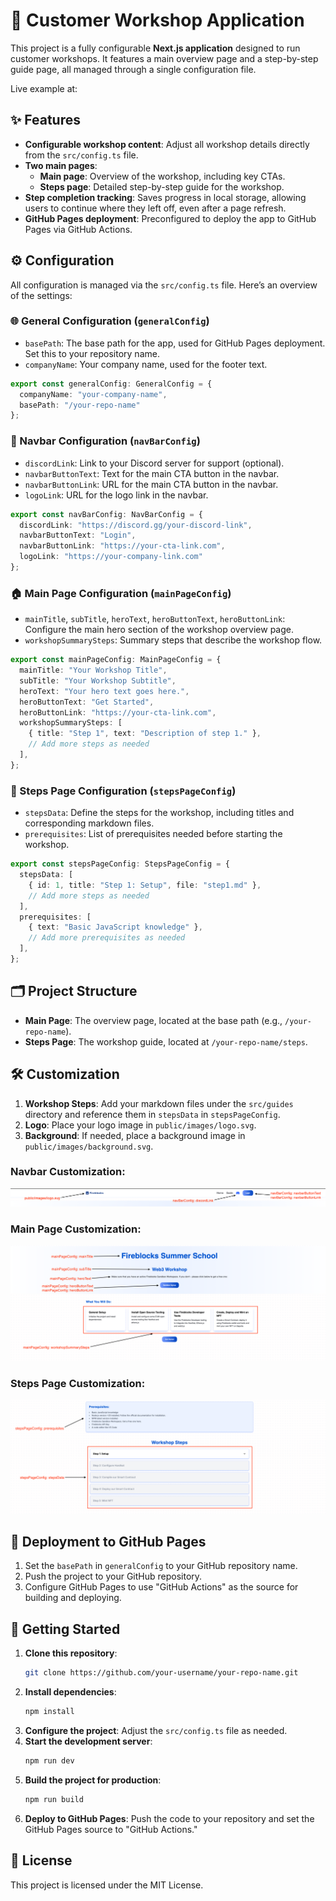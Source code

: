 # 🎉 Customer Workshop Application

This project is a fully configurable **Next.js application** designed to run customer workshops. It features a main overview page and a step-by-step guide page, all managed through a single configuration file.

Live example at: [](https://fireblocks-labs.github.io/workshops-template/)

## ✨ Features

- **Configurable workshop content**: Adjust all workshop details directly from the `src/config.ts` file.
- **Two main pages**:
  - **Main page**: Overview of the workshop, including key CTAs.
  - **Steps page**: Detailed step-by-step guide for the workshop.
- **Step completion tracking**: Saves progress in local storage, allowing users to continue where they left off, even after a page refresh.
- **GitHub Pages deployment**: Preconfigured to deploy the app to GitHub Pages via GitHub Actions.

## ⚙️ Configuration

All configuration is managed via the `src/config.ts` file. Here’s an overview of the settings:

### 🌐 General Configuration (`generalConfig`)
- `basePath`: The base path for the app, used for GitHub Pages deployment. Set this to your repository name.
- `companyName`: Your company name, used for the footer text.

```typescript
export const generalConfig: GeneralConfig = {
  companyName: "your-company-name",
  basePath: "/your-repo-name"
};
```

### 🔗 Navbar Configuration (`navBarConfig`)
- `discordLink`: Link to your Discord server for support (optional).
- `navbarButtonText`: Text for the main CTA button in the navbar.
- `navbarButtonLink`: URL for the main CTA button in the navbar.
- `logoLink`: URL for the logo link in the navbar.

```typescript
export const navBarConfig: NavBarConfig = {
  discordLink: "https://discord.gg/your-discord-link",
  navbarButtonText: "Login",
  navbarButtonLink: "https://your-cta-link.com",
  logoLink: "https://your-company-link.com"
};
```

### 🏠 Main Page Configuration (`mainPageConfig`)
- `mainTitle`, `subTitle`, `heroText`, `heroButtonText`, `heroButtonLink`: Configure the main hero section of the workshop overview page.
- `workshopSummarySteps`: Summary steps that describe the workshop flow.

```typescript
export const mainPageConfig: MainPageConfig = {
  mainTitle: "Your Workshop Title",
  subTitle: "Your Workshop Subtitle",
  heroText: "Your hero text goes here.",
  heroButtonText: "Get Started",
  heroButtonLink: "https://your-cta-link.com",
  workshopSummarySteps: [
    { title: "Step 1", text: "Description of step 1." },
    // Add more steps as needed
  ],
};
```

### 📝 Steps Page Configuration (`stepsPageConfig`)
- `stepsData`: Define the steps for the workshop, including titles and corresponding markdown files.
- `prerequisites`: List of prerequisites needed before starting the workshop.

```typescript
export const stepsPageConfig: StepsPageConfig = {
  stepsData: [
    { id: 1, title: "Step 1: Setup", file: "step1.md" },
    // Add more steps as needed
  ],
  prerequisites: [
    { text: "Basic JavaScript knowledge" },
    // Add more prerequisites as needed
  ],
};
```

## 🗂️ Project Structure

- **Main Page**: The overview page, located at the base path (e.g., `/your-repo-name`).
- **Steps Page**: The workshop guide, located at `/your-repo-name/steps`.

## 🛠️ Customization

1. **Workshop Steps**: Add your markdown files under the `src/guides` directory and reference them in `stepsData` in `stepsPageConfig`.
2. **Logo**: Place your logo image in `public/images/logo.svg`.
3. **Background**: If needed, place a background image in `public/images/background.svg`.

### Navbar Customization:
![Navbar Customization](public/docs/images/navbar.png)

### Main Page Customization:
![Main Page Customization](public/docs/images/mainPage.png)

### Steps Page Customization:
![Steps Page Customization](public/docs/images/stepsPage.png)

## 🚀 Deployment to GitHub Pages

1. Set the `basePath` in `generalConfig` to your GitHub repository name.
2. Push the project to your GitHub repository.
3. Configure GitHub Pages to use "GitHub Actions" as the source for building and deploying.

## 🏁 Getting Started

1. **Clone this repository**:
   ```bash
   git clone https://github.com/your-username/your-repo-name.git
   ```
2. **Install dependencies**:
   ```bash
   npm install
   ```
3. **Configure the project**:
   Adjust the `src/config.ts` file as needed.
4. **Start the development server**:
   ```bash
   npm run dev
   ```
5. **Build the project for production**:
   ```bash
   npm run build
   ```
6. **Deploy to GitHub Pages**:
   Push the code to your repository and set the GitHub Pages source to "GitHub Actions."

## 📜 License

This project is licensed under the MIT License.
